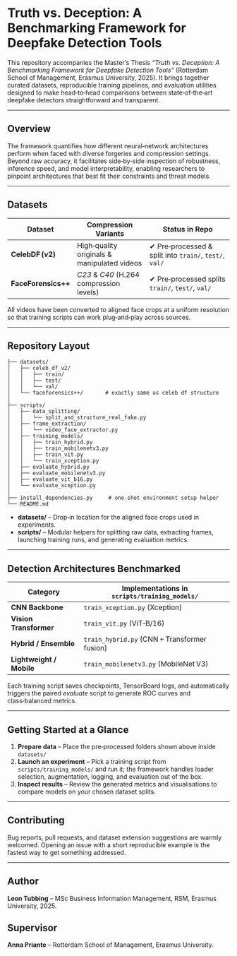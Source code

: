 # Truth vs. Deception: A Benchmarking Framework for Deepfake Detection Tools

This repository accompanies the Master’s Thesis *“Truth vs. Deception: A Benchmarking Framework for Deepfake Detection Tools”* (Rotterdam School of Management, Erasmus University, 2025). It brings together curated datasets, reproducible training pipelines, and evaluation utilities designed to make head‑to‑head comparisons between state‑of‑the‑art deepfake detectors straightforward and transparent.

---

## Overview

The framework quantifies how different neural‑network architectures perform when faced with diverse forgeries and compression settings. Beyond raw accuracy, it facilitates side‑by‑side inspection of robustness, inference speed, and model interpretability, enabling researchers to pinpoint architectures that best fit their constraints and threat models.

---

## Datasets

| Dataset             | Compression Variants                        | Status in Repo                                                                                       |
| ------------------- | ------------------------------------------- | ---------------------------------------------------------------------------------------------------- |
| **CelebDF (v2)**    | High‑quality originals & manipulated videos | ✔ Pre‑processed & split into `train/`, `test/`, `val/`                                               |
| **FaceForensics++** | *C23* & *C40* (H.264 compression levels)    | ✔ Pre‑processed splits `train/`, `test/`, `val/`

All videos have been converted to aligned face crops at a uniform resolution so that training scripts can work plug‑and‑play across sources.

---

## Repository Layout

```text
├── datasets/
│   ├── celeb_df_v2/
│   │   ├── train/
│   │   ├── test/
│   │   └── val/
│   └── faceforensics++/       # exactly same as celeb df structure
│
├── scripts/
│   ├── data_splitting/
│   │   └── split_and_structure_real_fake.py
│   ├── frame_extraction/
│   │   └── video_face_extractor.py
│   ├── training_models/
│   │   ├── train_hybrid.py
│   │   ├── train_mobilenetv3.py
│   │   ├── train_vit.py
│   │   └── train_xception.py
│   ├── evaluate_hybrid.py
│   ├── evaluate_mobilenetv3.py
│   ├── evaluate_vit_b16.py
│   └── evaluate_xception.py
│
├── install_dependencies.py     # one‑shot environment setup helper
└── README.md
```

* **datasets/** – Drop‑in location for the aligned face crops used in experiments.
* **scripts/** – Modular helpers for splitting raw data, extracting frames, launching training runs, and generating evaluation metrics.

---

## Detection Architectures Benchmarked

| Category                 | Implementations in `scripts/training_models/` |
| ------------------------ | --------------------------------------------- |
| **CNN Backbone**         | `train_xception.py` (Xception)                |
| **Vision Transformer**   | `train_vit.py` (ViT‑B/16)                     |
| **Hybrid / Ensemble**    | `train_hybrid.py` (CNN + Transformer fusion)  |
| **Lightweight / Mobile** | `train_mobilenetv3.py` (MobileNet V3)         |

Each training script saves checkpoints, TensorBoard logs, and automatically triggers the paired *evaluate* script to generate ROC curves and class‑balanced metrics.

---

## Getting Started at a Glance

1. **Prepare data** – Place the pre‑processed folders shown above inside `datasets/` 
2. **Launch an experiment** – Pick a training script from `scripts/training_models/` and run it; the framework handles loader selection, augmentation, logging, and evaluation out of the box.
3. **Inspect results** – Review the generated metrics and visualisations to compare models on your chosen dataset splits.

---

## Contributing

Bug reports, pull requests, and dataset extension suggestions are warmly welcomed. Opening an issue with a short reproducible example is the fastest way to get something addressed.

---

## Author

**Leon Tubbing** – MSc Business Information Management, RSM, Erasmus University, 2025.

## Supervisor

**Anna Priante** – Rotterdam School of Management, Erasmus University.
